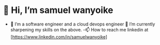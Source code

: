 # 👋 Hi, I’m samuel wanyoike
- 👀 I’m a software engineer and a cloud devops engineer 
🌱 I’m currently sharpening my skills on the above.
-📫 How to reach me linkedin at [https://www.linkedin.com/in/samuelwanyoike]

 
<!---
samuel-wanyoike/samuel-wanyoike is a ✨ special ✨ repository because its `README.md` (this file) appears on your GitHub profile.
You can click the Preview link to take a look at your changes.
--->
